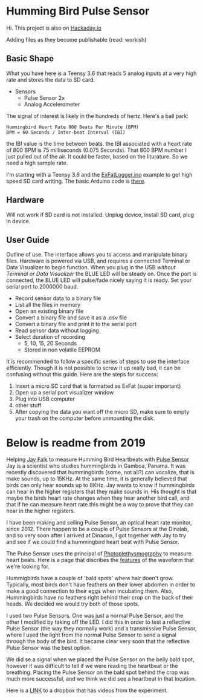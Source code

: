 # Humming Bird Pulse Sensor

Hi.
This project is also on [Hackaday.io](https://hackaday.io/project/184261-hummingbird-heartbeats)

Adding files as they become publishable (read: workish)

## Basic Shape
What you have here is a Teensy 3.6 that reads 5 analog inputs at a very high rate and stores the data to SD card. 

-	Sensors
	- Pulse Sensor 2x
	- Analog Accelerometer

The signal of interest is likely in the hundreds of hertz. Here's a ball park:

	Hummingbird Heart Rate 800 Beats Per Minute (BPM)
	BPM = 60 Seconds / Inter-beat Interval (IBI)

the IBI value is the time between beats. the IBI associated with a heart rate of 800 BPM is 75 milliseconds (0.075 Seconds). That 800 BPM number I just pulled out of the air. It could be faster, based on the liturature. So we need a high sample rate. 

I'm starting with a Teensy 3.6 and the [ExFatLogger.ino](https://github.com/greiman/SdFat/tree/master/examples/ExFatLogger) example to get high speed SD card writing. The basic Arduino code is [there](https://github.com/biomurph/DINACON_Hummingbird_Heartbeats/tree/2022/2022/Arduino/humm_beat_sensor_01).

## Hardware
Will not work if SD card is not installed. Unplug device, install SD card, plug in device.

## User Guide

Outline of use. 
The interface allows you to access and manipulate binary files. 
Hardware is powered via USB, and requires a connected Terminal or Data Visualizer to begin function. When you plug in the USB *without Terminal or Data Visualizer* the BLUE LED will be steady on. Once the port is connected, the BLUE LED will pulse/fade nicely saying it is ready. Set your serial port to 2000000 baud. 

- Record sensor data to a binary file
- List all the files in memory
- Open an existing binary file
- Convert a binary file and save it as a .csv file
- Convert a binary file and print it to the serial port
- Read sensor data without logging
- Select duration of recording
	- 5, 10, 15, 20 Seconds
	- Stored in non volatile EEPROM

It is recommended to follow a specific series of steps to use the interface efficiently. Though it is not possible to screw it up really bad, it can be confusing without this guide. Here are the steps for success:

1. Insert a micro SC card that is formatted as ExFat (super important)
2. Open up a serial port visualizer window
3. Plug into USB computer
4. other stuff
5. After copying the data you want off the micro SD, make sure to empty your trash on the computer before unmounting the disk.

	

# Below is readme from 2019

Helping [Jay Falk](https://www.birdmorph.com/) to measure Humming Bird Heartbeats with [Pulse Sensor](www.pulsesensor.com)
Jay is a scientist who studies hummingbirds in Gamboa, Panama. It was recently discovered that hummingbirds (some, not all?) can vocalize, that is make sounds, up to 15KHz. At the same time, it is generally believed that birds can only hear sounds up to 8KHz. Jay wants to know if hummingbirds can hear in the higher registers that they make sounds in. His thought is that maybe the birds heart rate changes when they hear another bird call, and that if he can measure heart rate this might be a way to prove that they can hear in the higher registers.

I have been making and selling Pulse Sensor, an optical heart rate monitor, since 2012. There happen to be a couple of Pulse Sensors at the Dinalab, and so very soon after I arrived at Dinacon, I got together with Jay to try and see if we could find a hummingbird heart beat with Pulse Sensor. 

The Pulse Sensor uses the principal of [Photoplethysmography](https://en.wikipedia.org/wiki/Photoplethysmogram) to measure heart beats. Here is a page that discribes the [features](https://www.researchgate.net/figure/A-typical-waveform-of-the-PPG-and-its-characteristic-parameters-whereas-the-amplitude-of_fig9_230587653) of the waveform that we're looking for.

Hummigbirds have a couple of 'bald spots' where hair doen't grow. Typically, most birds don't have feathers on their lower abdomen in order to make a good connection to their eggs when incubating them. Also, Hummingbirds have no feathers right behind their crop on the back of their heads. We decided we would try both of those spots.

I used two Pulse Sensors. One was just a normal Pulse Sensor, and the other I modified by taking off the LED. I did this in order to test a reflective Pulse Sensor (the way they normally work) and a transmissive Pulse Sensor, where I used the light from the normal Pulse Sensor to send a signal through the body of the bird. It became clear very soon that the reflective Pulse Sensor was the best option.

We did se a signal when we placed the Pulse Sensor on the belly bald spot, however it was difficult to tell if we were reading the heartbeat or the breathing. Placing the Pulse Sensor on the bald spot behind the crop was much more successful, and we think we did see a heartbeat in that location.

Here is a [LINK](https://www.dropbox.com/sh/dgatqx7pgcjl1rp/AABGw35ZrMt65FjiA4dyHX-6a?dl=0) to a dropbox that has videos from the experiment.
